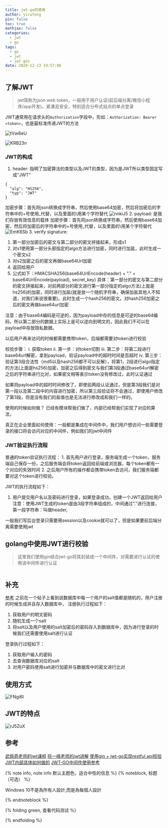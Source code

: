 ```yaml
---
title: jwt-go的使用
author: yirufeng
pin: false
toc: true
mathjax: false
categories:
  - jwt
  - go
tags:
  - go
  - jwt
  - jwt-gos
date: 2020-12-13 19:57:08
---
```


## 了解JWT
> jwt简称为json web token，一般用于用户认证(前后端分离/微信小程序/app开发)。紧凑且安全，特别适合分布式站点的单点登录

JWT通常用在请求头的`Authorization`字段中，形如：`Authorization: Bearer <token>`，也是最标准传递JWT的方法



<!-- more -->

![tVw6eU](https://cdn.jsdelivr.net/gh/sivanWu0222/ImageHosting@master/uPic/tVw6eU.png)

![KRB23n](https://cdn.jsdelivr.net/gh/sivanWu0222/ImageHosting@master/uPic/KRB23n.png)


### JWT的构成

1. header: 指明了加密算法的类型以及JWT的类型，因为是JWT所以类型固定写成"JWT"
```
{
  "alg": "HS256",
  "typ": "JWT"
}
```
加密步骤：首先将json转换成字符串，然后使用base64加密，然后将加密后的字符串中的+号使用_代替，以及里面的\用某个字符替代
![nnkiJ5](https://cdn.jsdelivr.net/gh/sivanWu0222/ImageHosting@master/uPic/nnkiJ5.png)
2. payload: 是我们存放有效信息的载体
加密步骤：首先将json转换成字符串，然后使用base64加密，然后将加密后的字符串中的+号使用_代替，以及里面的\用某个字符替代
![EmK6Sb](https://cdn.jsdelivr.net/gh/sivanWu0222/ImageHosting@master/uPic/EmK6Sb.png)
3. verify signature: 
  1. 第一部分加密后的密文与第二部分的密文拼接起来，形成s1
  2. 对s1使用第一部分头部指定的algo方法进行加密，同时进行加盐，此时生成一个密文s2
  3. 对s2加密之后的密文再做base64Url加密
  4. 返回给用户
  5. 公式如下：HMACSHA256(base64UrlEncode(header) + "." + base64UrlEncode(payload), secret_key)
具体：第一部分的密文与第二部分的密文拼接起来，对前两部分的密文进行第一部分指定的algo方法(上面是hs256)的加密，同时进行加盐(就是放一个随机字符串，确保加盐其他人不知道，对我们来说很重要)。此时生成一个hash256的密文。对hash256加密之后的密文再做base64url加密

注意：由于base64编码是可逆的，因为payload中存的信息是可逆的base64编码，所以第二部分的数据上实际上是可以逆向到明文的，因此我们不可以在payload中存放隐私数据。

以后用户再来访问的时候都需要携带token，后端都需要对token进行校验

校验步骤：
			i. 获取token
			ii. 第一步：对token切割
			iii. 第二步：将第二段进行base64url解密，拿到payload，验证payload中的超时时间是否超时
			iv. 第三步：验证第3段合法性（md5以及hash256都不可以反解），将第1，2段进行algo指定的方法(上面是hs256)加密，加密之后得到密文与我们第3段通过base64url解密之后的字符串进行比对，如果密文相等表示token没有修改过，此时认证通过

如果将payload中的超时时间修改了，即使前两段认证通过，但是第3段我们是对第一段以及第二段中的内容进行加密，所以第三段验证将不会通过，即使用户修改了第3段，但是没有我们的盐值也是无法进行修改成和我们一样的。

使用的时候如何做？
已经有模块帮我们做了，内部已经帮我们实现了对应的算法，

真正在企业里面如何使用：一般都是集成在中间件中，我们用户想访问一些需要登录的接口将会访问对应的中间件，例如我们的jwt中间件


### JWT验证执行流程

普通的token验证执行流程：
	1. 首先用户进行登录，服务端生成一个token，服务端自己保存一份，之后服务端会将token返回给前端或浏览器，每个token都有一个对应的失效时间
	2. 之后用户所有的操作都会携带token去访问，我们服务端都要对这个token进行校验。


JWT的执行流程如下：
1. 用户提交用户名以及密码进行登录，如果登录成功，创建一个JWT返回给用户
注意：使用JWT生成的token是由3段字符串组成的，中间通过"."进行连接，
  第一段字符串：叫做header,

一般我们写后台登录只需要用session以及cookie就可以了，但是如果要前后端分离需要使用jwt

## golang中使用JWT进行校验

> 这里我们使用gin结合jwt-go将其封装成一个中间件，对需要进行认证的使用该中间件进行认证


```go


```

## 补充
[参考](https://www.guhei.net/post/jb871)
之前在一个帖子上看到说数据库中每一个用户的salt值都是随机的，用户注册的时候生成并且存入数据库中，
注册执行过程如下：
1. 获取用户的明文密码
2. 随机生成一个salt
3. 将salt以及用户使用的salt加密后的密码存入到数据库中，因为进行登录的时候我们还需要使用salt进行认证

登录执行过程如下：
1. 获取用户输入的密码
2. 去查询数据库对应的salt
3. 对用户密码使用salt进行加密并与数据库中的密文进行比对

## 使用方式
![FNgi6I](https://cdn.jsdelivr.net/gh/sivanWu0222/ImageHosting@master/uPic/FNgi6I.png)

## JWT的特点
![rJ5ZuX](https://cdn.jsdelivr.net/gh/sivanWu0222/ImageHosting@master/uPic/rJ5ZuX.png)


## 参考
[武佩奇老师的jwt课程](https://www.bilibili.com/video/BV1tJ411B7yJ?p=4)
[阮一峰老师的jwt讲解](https://www.ruanyifeng.com/blog/2018/07/json_web_token-tutorial.html)
[使用gin + jwt-go实现restful api校验](https://mojotv.cn/go/golang-jwt-auth)
[JWT内部具体如何做的](https://blog.csdn.net/houmenghu/article/details/99181326)
[JWT-GO中间件使用参考](https://studygolang.com/articles/13062)


{% note info, note info 默认主题色，适合中性的信息 %}
{% noteblock, 标题（可选） %}

Windows 10不是為所有人設計,而是為每個人設計

{% endnoteblock %}

{% folding green, 查看代码测试 %}

{% endfolding %}





